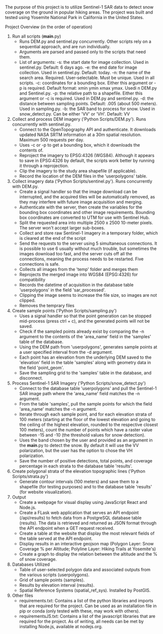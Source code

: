 The purpose of this project is to utilize Sentinel-1 SAR data to detect snow coverage on the ground in popular hiking areas.
The project was built and tested using Yosemite National Park in California in the United States.
 
Project Overview (in the order of operation)
1. Run all scripts (__main__.py)
   - Runs DEM.py and sentinel.py concurrently. Other scripts rely on a sequential approach, and are run individually. 
   - Arguments are parsed and passed only to the scripts that need them. 
   - List of arguments: 
      -s: the start date for image collection. Used in sentinel.py. Default: 6 days ago.
      -e: the end date for image collection. Used in sentinel.py. Default: today.
      -n: the name of the search area. Required. User-selectable. Must be unique. Used in all scripts.
      -c: coordinates for a bounding box. Either this argument or -p is required. Default format: xmin ymin xmax ymax. Usedi n DEM.py and Sentinel.py.
      -p: the relative path to a shapefile. Either this argument or -c is required. Used in DEM.py and sentinel.py.
      -d: the distance between sampling points. Default: .005 (about 500 meters). Used in sampling.py.
      -b: the SAR band to process for snow. Used in snow_detect.py. Can be either 'VV' or 'VH'. Default: VV
2. Collect and process DEM imagery ('Python Scripts/DEM.py'). Runs concurrently with sentinel.py.
   - Connect to the OpenTopography API and authenticate. It downloads updated NASA SRTM information at a 30m spatial resolution. Maximum 500 requests per day.
   - Uses -c or -p to get a bounding box, which it downloads the contents of.
   - Reproject the imagery to EPSG:4326 (WGS84). Although it appears to save in EPSG:4326 by default, the scripts work better by running it through a reprojection.
   - Clip the imagery to the study area shapefile (if applicable).
   - Record the location of the DEM files in the 'userpolygons' table.
3. Collect imagery data ('Python Scripts/sentinel.py'). Runs concurrently with DEM.py.
   - Create a signal handler so that the image download can be interrupted, and the acquired tiles will be automatically removed, as they may interfere with future image acquisition and merging.
   - Authenticate with the server, then create the variables for the bounding box coordinates and other image requirements. Bounding box coordinates are converted to UTM for use with Sentinel Hub.
   - Split the requested area into multiple 2500 x 2500 10-meter pixels. The server won't accept larger sub-boxes.
   - Collect and store raw Sentinel-1 imagery in a temporary folder, which is cleared at the end of the script
   - Send the requests to the server using 5 simultaneous connections. It is possible to use 6 usually without much trouble, but sometimes the images download too fast, and the server cuts off all the connections, meaning the process needs to be restarted. Five connections is safe.
   - Collects all images from the 'temp' folder and merges them
   - Reprojects the merged image into WGS84 (EPSG:4326) for compatibility
   - Records the datetime of acquisition in the database table 'userpolygons' in the field 'sar_processed'.
   - Clipping the image seems to increase the file size, so images are not clipped.
   - Removes the temprary files
4. Create sample points ('Python Scripts/sampling.py')
   - Uses a signal handler so that the point generation can be stopped mid-process (press ctrl + c), and the generated points will not be saved.
   - Check if the sampled points already exist by comparing the -n argument to the contents of the 'area_name' field in the 'samples' table of the database.
   - Using the DEM path from 'userpolygons', generates sample points at a user specified interval from the -d argument. 
   - Each point has an elevation from the underlying DEM saved to the 'elevation' field in the table 'samples' along with geometry data in the field 'point_geom'.
   - Save the sampling grid to the 'samples' table in the database, and disconnect.
5. Process Sentinel-1 SAR Imagery ('Python Scripts/snow_detect.py')
   - Connect to the database table 'userpolygons' and pull the Sentinel-1 SAR image path where the 'area_name' field matches the -n argument.
   - From the table 'samples', pull the sample points for which the field 'area_name' matches the -n argument.
   - Iterate through each sample point, and for each elevation strata of 100 meters (starting at the floor of the lowest elevation and going to the ceiling of the highest elevation, rounded to the respective closest 100 meters), count the number of points which have a raster value between -15 and -10 (the threshold values for snow detection).
   - Uses the band chosen by the user and provided as an argument in the __main__.py to detect the snow. By default it will use the VV polarization, but the user has the option to chose the VH polarization.
   - Save the number of positive detections, total points, and coverage percentage in each strata to the database table 'results'.
6. Create polygonal strata of the elevation topographic lines ('Python Scripts/strata.py')
   - Generate contour intervals (100 meters) and save them to a shapefile (for testing purposes) and to the database table 'results' (for website visualization).
7. Output
   - Create a webpage for visual display using JavaScript React and Node.js.
   - Create a FLask web application that serves an API endpoint (/api/results) to fetch data from a PostgreSQL database table (results). The data is retrieved and returned as JSON format through the API endpoint when a GET request received.
   - Create a table at the website that display the most relevant fields of the table served at the API endpoint.
   - Display results in an interactive geojson map (Polygon Layer: Snow Coverage % per Altitude; Polyline Layer: Hiking Trails at Yosemite's)
   - Create a graph to display the relation between the altitude and the % of snow coverage.
8. Databases Utilized
   - Table of user-selected polygon data and associated outputs from the various scripts (userpolygons).
   - Grid of sample points (samples).
   - Results by elevation interval (results).
   - Spatial Reference Systems (spatial_ref_sys). Installed by PostGIS.
9. Other files
    - requirements.txt: Contains a list of the python libraries and imports that are required for the project. Can be used as an installation file in pip or conda (only tested with these, may work with others). 
    - requirementsJS.txt: Contains a list of the javascript libraries that are required for the project. As of writing, all needs can be met by installing Node.js, available at nodejs.org. 